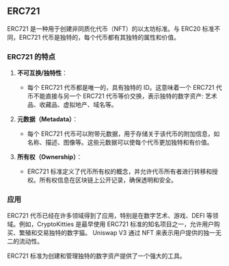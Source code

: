 ## ERC721 
ERC721 是一种用于创建非同质化代币（NFT）的以太坊标准。与 ERC20 标准不同，ERC721 代币是独特的，每个代币都有其独特的属性和价值。

### ERC721 的特点

1. **不可互换/独特性**：
   - 每个 ERC721 代币都是唯一的，具有独特的 ID。这意味着一个 ERC721 代币不能直接与另一个 ERC721 代币等价交换，表示独特的数字资产: 艺术品、收藏品、虚拟地产、域名等。

2. **元数据（Metadata）**：
   - 每个 ERC721 代币可以附带元数据，用于存储关于该代币的附加信息，如名称、描述、图像等。这些元数据可以使每个代币更加独特和有价值。

3. **所有权（Ownership）**：
   - ERC721 标准定义了代币所有权的概念，并允许代币所有者进行转移和授权。所有权信息在区块链上公开记录，确保透明和安全。


### 应用

ERC721 代币已经在许多领域得到了应用，特别是在数字艺术、游戏、DEFI 等领域。例如，CryptoKitties 是最早使用 ERC721 标准的知名项目之一，允许用户购买、繁殖和交易独特的数字猫。
Uniswap V3 通过 NFT 来表示用户提供的独一无二的流动性。

ERC721 标准为创建和管理独特的数字资产提供了一个强大的工具。
